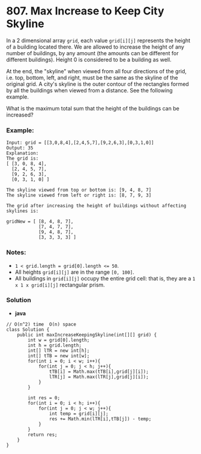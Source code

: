 # 807. Max Increase to Keep City Skyline

In a 2 dimensional array `grid`, each value `grid[i][j]` represents the height of a building located there. We are allowed to increase the height of any number of buildings, by any amount (the amounts can be different for different buildings). Height 0 is considered to be a building as well. 

At the end, the "skyline" when viewed from all four directions of the grid, i.e. top, bottom, left, and right, must be the same as the skyline of the original grid. A city's skyline is the outer contour of the rectangles formed by all the buildings when viewed from a distance. See the following example.

What is the maximum total sum that the height of the buildings can be increased?

### Example:
    Input: grid = [[3,0,8,4],[2,4,5,7],[9,2,6,3],[0,3,1,0]]
    Output: 35
    Explanation: 
    The grid is:
    [ [3, 0, 8, 4], 
      [2, 4, 5, 7],
      [9, 2, 6, 3],
      [0, 3, 1, 0] ]

    The skyline viewed from top or bottom is: [9, 4, 8, 7]
    The skyline viewed from left or right is: [8, 7, 9, 3]

    The grid after increasing the height of buildings without affecting skylines is:

    gridNew = [ [8, 4, 8, 7],
                [7, 4, 7, 7],
                [9, 4, 8, 7],
                [3, 3, 3, 3] ]

### Notes:
* `1 < grid.length = grid[0].length <= 50`.
* All heights `grid[i][j]` are in the range `[0, 100]`.
* All buildings in `grid[i][j]` occupy the entire grid cell: that is, they are a `1 x 1 x grid[i][j]` rectangular prism.


### Solution
* **java**
```
// O(n^2) time  O(n) space
class Solution {
    public int maxIncreaseKeepingSkyline(int[][] grid) {
        int w = grid[0].length;
        int h = grid.length;
        int[] lTR = new int[h];
        int[] tTB = new int[w];
        for(int i = 0; i < w; i++){
            for(int j = 0; j < h; j++){
                tTB[i] = Math.max(tTB[i],grid[j][i]);
                lTR[j] = Math.max(lTR[j],grid[j][i]); 
            }
        }
    
        int res = 0;
        for(int i = 0; i < h; i++){
            for(int j = 0; j < w; j++){
                int temp = grid[i][j];
                res += Math.min(lTR[i],tTB[j]) - temp; 
            }
        }
        return res;
    }
}
```
